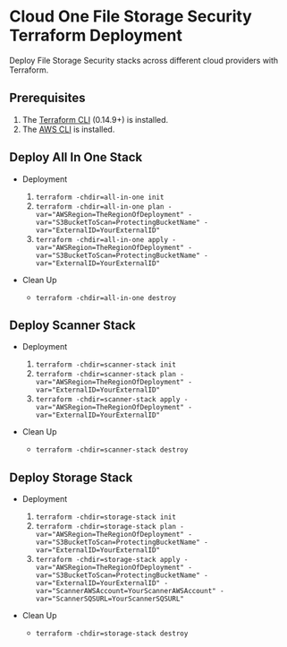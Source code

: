 # Cloud One File Storage Security Terraform Deployment

Deploy File Storage Security stacks across different cloud providers with Terraform.

## Prerequisites

1. The [Terraform CLI](https://learn.hashicorp.com/tutorials/terraform/install-cli?in=terraform/aws-get-started) (0.14.9+) is installed.
2. The [AWS CLI](https://docs.aws.amazon.com/cli/latest/userguide/install-cliv2.html) is installed.

## Deploy All In One Stack

- Deployment

    1. `terraform -chdir=all-in-one init`
    2. `terraform -chdir=all-in-one plan -var="AWSRegion=TheRegionOfDeployment" -var="S3BucketToScan=ProtectingBucketName" -var="ExternalID=YourExternalID"`
    3. `terraform -chdir=all-in-one apply -var="AWSRegion=TheRegionOfDeployment" -var="S3BucketToScan=ProtectingBucketName" -var="ExternalID=YourExternalID"`

- Clean Up
    - `terraform -chdir=all-in-one destroy`

## Deploy Scanner Stack

- Deployment
    1. `terraform -chdir=scanner-stack init`
    2. `terraform -chdir=scanner-stack plan -var="AWSRegion=TheRegionOfDeployment" -var="ExternalID=YourExternalID"`
    3. `terraform -chdir=scanner-stack apply -var="AWSRegion=TheRegionOfDeployment" -var="ExternalID=YourExternalID"`

- Clean Up
    - `terraform -chdir=scanner-stack destroy`

## Deploy Storage Stack

- Deployment

    1. `terraform -chdir=storage-stack init`
    2. `terraform -chdir=storage-stack plan -var="AWSRegion=TheRegionOfDeployment" -var="S3BucketToScan=ProtectingBucketName" -var="ExternalID=YourExternalID"`
    3. `terraform -chdir=storage-stack apply -var="AWSRegion=TheRegionOfDeployment" -var="S3BucketToScan=ProtectingBucketName" -var="ExternalID=YourExternalID" -var="ScannerAWSAccount=YourScannerAWSAccount" -var="ScannerSQSURL=YourScannerSQSURL"`

- Clean Up
    - `terraform -chdir=storage-stack destroy`
